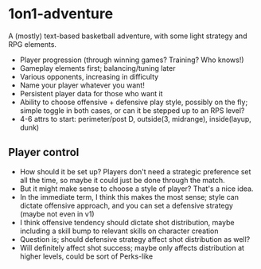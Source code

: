 # 1on1-adventure
A (mostly) text-based basketball adventure, with some light strategy and RPG elements.

- Player progression (through winning games? Training? Who knows!)
- Gameplay elements first; balancing/tuning later
- Various opponents, increasing in difficulty
- Name your player whatever you want!
- Persistent player data for those who want it
- Ability to choose offensive + defensive play style, possibly on the fly; simple toggle in both cases, or can it be stepped up to an RPS level?
- 4-6 attrs to start: perimeter/post D, outside(3, midrange), inside(layup, dunk)

## Player control
- How should it be set up? Players don't need a strategic preference set all the time, so maybe it could just be done through the match.
- But it might make sense to choose a style of player? That's a nice idea.
- In the immediate term, I think this makes the most sense; style can dictate offensive approach, and you can set a defensive strategy (maybe not even in v1)
- I think offensive tendency should dictate shot distribution, maybe including a skill bump to relevant skills on character creation
- Question is; should defensive strategy affect shot distribution as well?
- Will definitely affect shot success; maybe only affects distribution at higher levels, could be sort of Perks-like